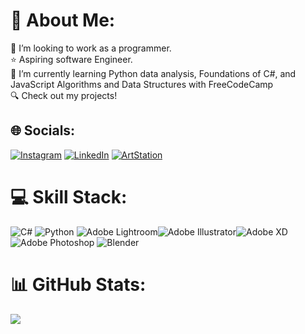 # 👋 About Me:
💼 I’m looking to work as a programmer.<br>⭐ Aspiring software Engineer.<br>🌱 I’m currently learning Python data analysis, Foundations of C#, and JavaScript Algorithms and Data Structures with FreeCodeCamp<br>🔍 Check out my projects!


## 🌐 Socials:
[![Instagram](https://img.shields.io/badge/Instagram-%23E4405F.svg?logo=Instagram&logoColor=white)](https://instagram.com/anrph) [![LinkedIn](https://img.shields.io/badge/LinkedIn-%230077B5.svg?logo=linkedin&logoColor=white)](https://linkedin.com/in/alejandronromeo) [![ArtStation](https://img.shields.io/badge/%D1%A6%20artstation-purple
)](https://www.artstation.com/anrx)

# 💻 Skill Stack:
![C#](https://img.shields.io/badge/c%23-%23239120.svg?style=for-the-badge&logo=csharp&logoColor=white) ![Python](https://img.shields.io/badge/python-3670A0?style=for-the-badge&logo=python&logoColor=ffdd54) ![Adobe Lightroom](https://img.shields.io/badge/Adobe%20Lightroom-31A8FF.svg?style=for-the-badge&logo=Adobe%20Lightroom&logoColor=white)![Adobe Illustrator](https://img.shields.io/badge/adobe%20illustrator-%23FF9A00.svg?style=for-the-badge&logo=adobe%20illustrator&logoColor=white)![Adobe XD](https://img.shields.io/badge/Adobe%20XD-470137?style=for-the-badge&logo=Adobe%20XD&logoColor=#FF61F6)![Adobe Photoshop](https://img.shields.io/badge/adobe%20photoshop-%2331A8FF.svg?style=for-the-badge&logo=adobe%20photoshop&logoColor=white) ![Blender](https://img.shields.io/badge/blender-%23F5792A.svg?style=for-the-badge&logo=blender&logoColor=white)

# 📊 GitHub Stats:
![](https://github-readme-stats.vercel.app/api?username=anrph&theme=dark&hide_border=true&include_all_commits=false&count_private=false)<br/>
<!-- Proudly created with GPRM ( https://gprm.itsvg.in ) -->
